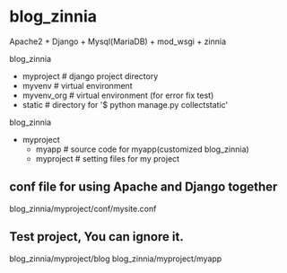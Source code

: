 # blog_zinnia
Apache2 + Django + Mysql(MariaDB) + mod_wsgi + zinnia

blog_zinnia
  - myproject     # django project directory
  - myvenv        # virtual environment
  - myvenv_org    # virtual environment (for error fix test)
  - static        # directory for '$ python manage.py collectstatic'

blog_zinnia
  - myproject
    - myapp       # source code for myapp(customized blog_zinnia)
    - myproject   # setting files for my project

## conf file for using Apache and Django together
blog_zinnia/myproject/conf/mysite.conf

## Test project, You can ignore it.
blog_zinnia/myproject/blog
blog_zinnia/myproject/myapp

